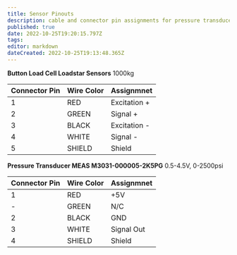 ```yaml
---
title: Sensor Pinouts
description: cable and connector pin assignments for pressure transducers, load cells, etc.
published: true
date: 2022-10-25T19:20:15.797Z
tags: 
editor: markdown
dateCreated: 2022-10-25T19:13:48.365Z
---
```




**Button Load Cell Loadstar Sensors**
1000kg

| Connector Pin | Wire Color | Assignmnet   |
|---------------|------------|--------------|
| 1             | RED        | Excitation + |
| 2             | GREEN      | Signal +     |
| 3             | BLACK      | Excitation - |
| 4             | WHITE      | Signal -     |
| 5             | SHIELD     | Shield       |


**Pressure Transducer MEAS M3031-000005-2K5PG**
0.5-4.5V, 0-2500psi

| Connector Pin | Wire Color | Assignmnet   |
|---------------|------------|--------------|
| 1             | RED        | +5V          |
| -             | GREEN      | N/C          |
| 2             | BLACK      | GND          |
| 3             | WHITE      | Signal Out   |
| 4             | SHIELD     | Shield       |
